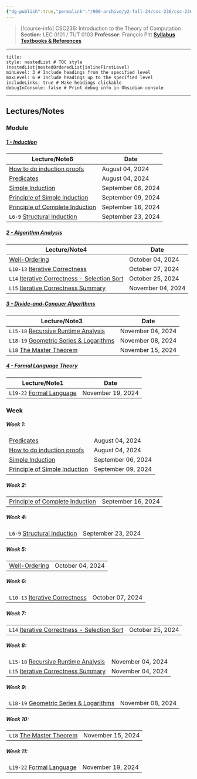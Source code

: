 ```yaml
---
{"dg-publish":true,"permalink":"/900-archive/y2-fall-24/csc-236/csc-236/","tags":["course-page","cs","university"],"created":"2024-06-22T19:06:11.000-04:00","updated":"2024-12-11T18:18:36.778-05:00"}
---
```



> [!course-info] CSC236: Introduction to the Theory of Computation
> **Section:** LEC 0101 / TUT 0103
> **Professor:** François Pitt
> **[Syllabus](https://q.utoronto.ca/courses/353601)**
> **[Textbooks & References](https://q.utoronto.ca/courses/353601#:~:text=%E2%86%91%E2%80%89Contents%E2%80%89%E2%86%91-,Textbooks%20%26%20References,-There%20is%20no)**

---

```table-of-contents
title:
style: nestedList # TOC style (nestedList|nestedOrderedList|inlineFirstLevel)
minLevel: 3 # Include headings from the specified level
maxLevel: 6 # Include headings up to the specified level
includeLinks: true # Make headings clickable
debugInConsole: false # Print debug info in Obsidian console
```

---

## Lectures/Notes

### Module

<h5><span><a data-tooltip-position="top" aria-label="900 Archive/Y2 Fall 24/CSC236/01 Induction/1 - Induction.md" data-href="900 Archive/Y2 Fall 24/CSC236/01 Induction/1 - Induction.md" href="900 Archive/Y2 Fall 24/CSC236/01 Induction/1 - Induction.md" class="internal-link" target="_blank" rel="noopener nofollow">1 - Induction</a></span></h5><div><table class="dataview table-view-table"><thead class="table-view-thead"><tr class="table-view-tr-header"><th class="table-view-th"><span>Lecture/Note</span><span class="dataview small-text">6</span></th><th class="table-view-th"><span>Date</span></th></tr></thead><tbody class="table-view-tbody"><tr><td><span><a data-tooltip-position="top" aria-label="900 Archive/Y2 Fall 24/CSC236/01 Induction/How to do induction proofs.md" data-href="900 Archive/Y2 Fall 24/CSC236/01 Induction/How to do induction proofs.md" href="900 Archive/Y2 Fall 24/CSC236/01 Induction/How to do induction proofs.md" class="internal-link" target="_blank" rel="noopener nofollow">How to do induction proofs</a></span></td><td>August 04, 2024</td></tr><tr><td><span><a data-tooltip-position="top" aria-label="900 Archive/Y2 Fall 24/CSC236/01 Induction/Predicates.md" data-href="900 Archive/Y2 Fall 24/CSC236/01 Induction/Predicates.md" href="900 Archive/Y2 Fall 24/CSC236/01 Induction/Predicates.md" class="internal-link" target="_blank" rel="noopener nofollow">Predicates</a></span></td><td>August 04, 2024</td></tr><tr><td><span><a data-tooltip-position="top" aria-label="900 Archive/Y2 Fall 24/CSC236/01 Induction/Simple Induction.md" data-href="900 Archive/Y2 Fall 24/CSC236/01 Induction/Simple Induction.md" href="900 Archive/Y2 Fall 24/CSC236/01 Induction/Simple Induction.md" class="internal-link" target="_blank" rel="noopener nofollow">Simple Induction</a></span></td><td>September 06, 2024</td></tr><tr><td><span><a data-tooltip-position="top" aria-label="900 Archive/Y2 Fall 24/CSC236/01 Induction/Principle of Simple Induction.md" data-href="900 Archive/Y2 Fall 24/CSC236/01 Induction/Principle of Simple Induction.md" href="900 Archive/Y2 Fall 24/CSC236/01 Induction/Principle of Simple Induction.md" class="internal-link" target="_blank" rel="noopener nofollow">Principle of Simple Induction</a></span></td><td>September 09, 2024</td></tr><tr><td><span><a data-tooltip-position="top" aria-label="900 Archive/Y2 Fall 24/CSC236/01 Induction/Principle of Complete Induction.md" data-href="900 Archive/Y2 Fall 24/CSC236/01 Induction/Principle of Complete Induction.md" href="900 Archive/Y2 Fall 24/CSC236/01 Induction/Principle of Complete Induction.md" class="internal-link" target="_blank" rel="noopener nofollow">Principle of Complete Induction</a></span></td><td>September 16, 2024</td></tr><tr><td><span><code class="code-styler-inline">L6-9</code> <a data-tooltip-position="top" aria-label="900 Archive/Y2 Fall 24/CSC236/01 Induction/Structural Induction.md" data-href="900 Archive/Y2 Fall 24/CSC236/01 Induction/Structural Induction.md" href="900 Archive/Y2 Fall 24/CSC236/01 Induction/Structural Induction.md" class="internal-link" target="_blank" rel="noopener nofollow">Structural Induction</a></span></td><td>September 23, 2024</td></tr></tbody></table></div><h5><span><a data-tooltip-position="top" aria-label="900 Archive/Y2 Fall 24/CSC236/02 Algorithm Analysis/2 - Algorithm Analysis.md" data-href="900 Archive/Y2 Fall 24/CSC236/02 Algorithm Analysis/2 - Algorithm Analysis.md" href="900 Archive/Y2 Fall 24/CSC236/02 Algorithm Analysis/2 - Algorithm Analysis.md" class="internal-link" target="_blank" rel="noopener nofollow">2 - Algorithm Analysis</a></span></h5><div><table class="dataview table-view-table"><thead class="table-view-thead"><tr class="table-view-tr-header"><th class="table-view-th"><span>Lecture/Note</span><span class="dataview small-text">4</span></th><th class="table-view-th"><span>Date</span></th></tr></thead><tbody class="table-view-tbody"><tr><td><span><a data-tooltip-position="top" aria-label="900 Archive/Y2 Fall 24/CSC236/02 Algorithm Analysis/Well-Ordering.md" data-href="900 Archive/Y2 Fall 24/CSC236/02 Algorithm Analysis/Well-Ordering.md" href="900 Archive/Y2 Fall 24/CSC236/02 Algorithm Analysis/Well-Ordering.md" class="internal-link" target="_blank" rel="noopener nofollow">Well-Ordering</a></span></td><td>October 04, 2024</td></tr><tr><td><span><code class="code-styler-inline">L10-13</code> <a data-tooltip-position="top" aria-label="900 Archive/Y2 Fall 24/CSC236/02 Algorithm Analysis/Iterative Correctness.md" data-href="900 Archive/Y2 Fall 24/CSC236/02 Algorithm Analysis/Iterative Correctness.md" href="900 Archive/Y2 Fall 24/CSC236/02 Algorithm Analysis/Iterative Correctness.md" class="internal-link" target="_blank" rel="noopener nofollow">Iterative Correctness</a></span></td><td>October 07, 2024</td></tr><tr><td><span><code class="code-styler-inline">L14</code> <a data-tooltip-position="top" aria-label="900 Archive/Y2 Fall 24/CSC236/02 Algorithm Analysis/Iterative Correctness - Selection Sort.md" data-href="900 Archive/Y2 Fall 24/CSC236/02 Algorithm Analysis/Iterative Correctness - Selection Sort.md" href="900 Archive/Y2 Fall 24/CSC236/02 Algorithm Analysis/Iterative Correctness - Selection Sort.md" class="internal-link" target="_blank" rel="noopener nofollow">Iterative Correctness - Selection Sort</a></span></td><td>October 25, 2024</td></tr><tr><td><span><code class="code-styler-inline">L15</code> <a data-tooltip-position="top" aria-label="900 Archive/Y2 Fall 24/CSC236/02 Algorithm Analysis/Iterative Correctness Summary.md" data-href="900 Archive/Y2 Fall 24/CSC236/02 Algorithm Analysis/Iterative Correctness Summary.md" href="900 Archive/Y2 Fall 24/CSC236/02 Algorithm Analysis/Iterative Correctness Summary.md" class="internal-link" target="_blank" rel="noopener nofollow">Iterative Correctness Summary</a></span></td><td>November 04, 2024</td></tr></tbody></table></div><h5><span><a data-tooltip-position="top" aria-label="900 Archive/Y2 Fall 24/CSC236/03 Divide and Conquer/3 - Divide-and-Conquer Algorithms.md" data-href="900 Archive/Y2 Fall 24/CSC236/03 Divide and Conquer/3 - Divide-and-Conquer Algorithms.md" href="900 Archive/Y2 Fall 24/CSC236/03 Divide and Conquer/3 - Divide-and-Conquer Algorithms.md" class="internal-link" target="_blank" rel="noopener nofollow">3 - Divide-and-Conquer Algorithms</a></span></h5><div><table class="dataview table-view-table"><thead class="table-view-thead"><tr class="table-view-tr-header"><th class="table-view-th"><span>Lecture/Note</span><span class="dataview small-text">3</span></th><th class="table-view-th"><span>Date</span></th></tr></thead><tbody class="table-view-tbody"><tr><td><span><code class="code-styler-inline">L15-18</code> <a data-tooltip-position="top" aria-label="900 Archive/Y2 Fall 24/CSC236/03 Divide and Conquer/Recursive Runtime Analysis.md" data-href="900 Archive/Y2 Fall 24/CSC236/03 Divide and Conquer/Recursive Runtime Analysis.md" href="900 Archive/Y2 Fall 24/CSC236/03 Divide and Conquer/Recursive Runtime Analysis.md" class="internal-link" target="_blank" rel="noopener nofollow">Recursive Runtime Analysis</a></span></td><td>November 04, 2024</td></tr><tr><td><span><code class="code-styler-inline">L18-19</code> <a data-tooltip-position="top" aria-label="900 Archive/Y2 Fall 24/CSC236/03 Divide and Conquer/Geometric Series &amp; Logarithms.md" data-href="900 Archive/Y2 Fall 24/CSC236/03 Divide and Conquer/Geometric Series &amp; Logarithms.md" href="900 Archive/Y2 Fall 24/CSC236/03 Divide and Conquer/Geometric Series &amp; Logarithms.md" class="internal-link" target="_blank" rel="noopener nofollow">Geometric Series &amp; Logarithms</a></span></td><td>November 08, 2024</td></tr><tr><td><span><code class="code-styler-inline">L18</code> <a data-tooltip-position="top" aria-label="900 Archive/Y2 Fall 24/CSC236/03 Divide and Conquer/The Master Theorem.md" data-href="900 Archive/Y2 Fall 24/CSC236/03 Divide and Conquer/The Master Theorem.md" href="900 Archive/Y2 Fall 24/CSC236/03 Divide and Conquer/The Master Theorem.md" class="internal-link" target="_blank" rel="noopener nofollow">The Master Theorem</a></span></td><td>November 15, 2024</td></tr></tbody></table></div><h5><span><a data-tooltip-position="top" aria-label="900 Archive/Y2 Fall 24/CSC236/04 Formal Language Theory/4 - Formal Language Theory.md" data-href="900 Archive/Y2 Fall 24/CSC236/04 Formal Language Theory/4 - Formal Language Theory.md" href="900 Archive/Y2 Fall 24/CSC236/04 Formal Language Theory/4 - Formal Language Theory.md" class="internal-link" target="_blank" rel="noopener nofollow">4 - Formal Language Theory</a></span></h5><div><table class="dataview table-view-table"><thead class="table-view-thead"><tr class="table-view-tr-header"><th class="table-view-th"><span>Lecture/Note</span><span class="dataview small-text">1</span></th><th class="table-view-th"><span>Date</span></th></tr></thead><tbody class="table-view-tbody"><tr><td><span><code class="code-styler-inline">L19-22</code> <a data-tooltip-position="top" aria-label="900 Archive/Y2 Fall 24/CSC236/04 Formal Language Theory/Formal Language.md" data-href="900 Archive/Y2 Fall 24/CSC236/04 Formal Language Theory/Formal Language.md" href="900 Archive/Y2 Fall 24/CSC236/04 Formal Language Theory/Formal Language.md" class="internal-link" target="_blank" rel="noopener nofollow">Formal Language</a></span></td><td>November 19, 2024</td></tr></tbody></table></div>

### Week

<h5><span>Week 1:</span></h5><div><table class="dataview table-view-table"><thead class="table-view-thead"><tr class="table-view-tr-header"></tr></thead><tbody class="table-view-tbody"><tr><td><span><a data-tooltip-position="top" aria-label="900 Archive/Y2 Fall 24/CSC236/01 Induction/Predicates.md" data-href="900 Archive/Y2 Fall 24/CSC236/01 Induction/Predicates.md" href="900 Archive/Y2 Fall 24/CSC236/01 Induction/Predicates.md" class="internal-link" target="_blank" rel="noopener nofollow">Predicates</a></span></td><td>August 04, 2024</td></tr><tr><td><span><a data-tooltip-position="top" aria-label="900 Archive/Y2 Fall 24/CSC236/01 Induction/How to do induction proofs.md" data-href="900 Archive/Y2 Fall 24/CSC236/01 Induction/How to do induction proofs.md" href="900 Archive/Y2 Fall 24/CSC236/01 Induction/How to do induction proofs.md" class="internal-link" target="_blank" rel="noopener nofollow">How to do induction proofs</a></span></td><td>August 04, 2024</td></tr><tr><td><span><a data-tooltip-position="top" aria-label="900 Archive/Y2 Fall 24/CSC236/01 Induction/Simple Induction.md" data-href="900 Archive/Y2 Fall 24/CSC236/01 Induction/Simple Induction.md" href="900 Archive/Y2 Fall 24/CSC236/01 Induction/Simple Induction.md" class="internal-link" target="_blank" rel="noopener nofollow">Simple Induction</a></span></td><td>September 06, 2024</td></tr><tr><td><span><a data-tooltip-position="top" aria-label="900 Archive/Y2 Fall 24/CSC236/01 Induction/Principle of Simple Induction.md" data-href="900 Archive/Y2 Fall 24/CSC236/01 Induction/Principle of Simple Induction.md" href="900 Archive/Y2 Fall 24/CSC236/01 Induction/Principle of Simple Induction.md" class="internal-link" target="_blank" rel="noopener nofollow">Principle of Simple Induction</a></span></td><td>September 09, 2024</td></tr></tbody></table></div><h5><span>Week 2:</span></h5><div><table class="dataview table-view-table"><thead class="table-view-thead"><tr class="table-view-tr-header"></tr></thead><tbody class="table-view-tbody"><tr><td><span><a data-tooltip-position="top" aria-label="900 Archive/Y2 Fall 24/CSC236/01 Induction/Principle of Complete Induction.md" data-href="900 Archive/Y2 Fall 24/CSC236/01 Induction/Principle of Complete Induction.md" href="900 Archive/Y2 Fall 24/CSC236/01 Induction/Principle of Complete Induction.md" class="internal-link" target="_blank" rel="noopener nofollow">Principle of Complete Induction</a></span></td><td>September 16, 2024</td></tr></tbody></table></div><h5><span>Week 4:</span></h5><div><table class="dataview table-view-table"><thead class="table-view-thead"><tr class="table-view-tr-header"></tr></thead><tbody class="table-view-tbody"><tr><td><span><code class="code-styler-inline">L6-9</code> <a data-tooltip-position="top" aria-label="900 Archive/Y2 Fall 24/CSC236/01 Induction/Structural Induction.md" data-href="900 Archive/Y2 Fall 24/CSC236/01 Induction/Structural Induction.md" href="900 Archive/Y2 Fall 24/CSC236/01 Induction/Structural Induction.md" class="internal-link" target="_blank" rel="noopener nofollow">Structural Induction</a></span></td><td>September 23, 2024</td></tr></tbody></table></div><h5><span>Week 5:</span></h5><div><table class="dataview table-view-table"><thead class="table-view-thead"><tr class="table-view-tr-header"></tr></thead><tbody class="table-view-tbody"><tr><td><span><a data-tooltip-position="top" aria-label="900 Archive/Y2 Fall 24/CSC236/02 Algorithm Analysis/Well-Ordering.md" data-href="900 Archive/Y2 Fall 24/CSC236/02 Algorithm Analysis/Well-Ordering.md" href="900 Archive/Y2 Fall 24/CSC236/02 Algorithm Analysis/Well-Ordering.md" class="internal-link" target="_blank" rel="noopener nofollow">Well-Ordering</a></span></td><td>October 04, 2024</td></tr></tbody></table></div><h5><span>Week 6:</span></h5><div><table class="dataview table-view-table"><thead class="table-view-thead"><tr class="table-view-tr-header"></tr></thead><tbody class="table-view-tbody"><tr><td><span><code class="code-styler-inline">L10-13</code> <a data-tooltip-position="top" aria-label="900 Archive/Y2 Fall 24/CSC236/02 Algorithm Analysis/Iterative Correctness.md" data-href="900 Archive/Y2 Fall 24/CSC236/02 Algorithm Analysis/Iterative Correctness.md" href="900 Archive/Y2 Fall 24/CSC236/02 Algorithm Analysis/Iterative Correctness.md" class="internal-link" target="_blank" rel="noopener nofollow">Iterative Correctness</a></span></td><td>October 07, 2024</td></tr></tbody></table></div><h5><span>Week 7:</span></h5><div><table class="dataview table-view-table"><thead class="table-view-thead"><tr class="table-view-tr-header"></tr></thead><tbody class="table-view-tbody"><tr><td><span><code class="code-styler-inline">L14</code> <a data-tooltip-position="top" aria-label="900 Archive/Y2 Fall 24/CSC236/02 Algorithm Analysis/Iterative Correctness - Selection Sort.md" data-href="900 Archive/Y2 Fall 24/CSC236/02 Algorithm Analysis/Iterative Correctness - Selection Sort.md" href="900 Archive/Y2 Fall 24/CSC236/02 Algorithm Analysis/Iterative Correctness - Selection Sort.md" class="internal-link" target="_blank" rel="noopener nofollow">Iterative Correctness - Selection Sort</a></span></td><td>October 25, 2024</td></tr></tbody></table></div><h5><span>Week 8:</span></h5><div><table class="dataview table-view-table"><thead class="table-view-thead"><tr class="table-view-tr-header"></tr></thead><tbody class="table-view-tbody"><tr><td><span><code class="code-styler-inline">L15-18</code> <a data-tooltip-position="top" aria-label="900 Archive/Y2 Fall 24/CSC236/03 Divide and Conquer/Recursive Runtime Analysis.md" data-href="900 Archive/Y2 Fall 24/CSC236/03 Divide and Conquer/Recursive Runtime Analysis.md" href="900 Archive/Y2 Fall 24/CSC236/03 Divide and Conquer/Recursive Runtime Analysis.md" class="internal-link" target="_blank" rel="noopener nofollow">Recursive Runtime Analysis</a></span></td><td>November 04, 2024</td></tr><tr><td><span><code class="code-styler-inline">L15</code> <a data-tooltip-position="top" aria-label="900 Archive/Y2 Fall 24/CSC236/02 Algorithm Analysis/Iterative Correctness Summary.md" data-href="900 Archive/Y2 Fall 24/CSC236/02 Algorithm Analysis/Iterative Correctness Summary.md" href="900 Archive/Y2 Fall 24/CSC236/02 Algorithm Analysis/Iterative Correctness Summary.md" class="internal-link" target="_blank" rel="noopener nofollow">Iterative Correctness Summary</a></span></td><td>November 04, 2024</td></tr></tbody></table></div><h5><span>Week 9:</span></h5><div><table class="dataview table-view-table"><thead class="table-view-thead"><tr class="table-view-tr-header"></tr></thead><tbody class="table-view-tbody"><tr><td><span><code class="code-styler-inline">L18-19</code> <a data-tooltip-position="top" aria-label="900 Archive/Y2 Fall 24/CSC236/03 Divide and Conquer/Geometric Series &amp; Logarithms.md" data-href="900 Archive/Y2 Fall 24/CSC236/03 Divide and Conquer/Geometric Series &amp; Logarithms.md" href="900 Archive/Y2 Fall 24/CSC236/03 Divide and Conquer/Geometric Series &amp; Logarithms.md" class="internal-link" target="_blank" rel="noopener nofollow">Geometric Series &amp; Logarithms</a></span></td><td>November 08, 2024</td></tr></tbody></table></div><h5><span>Week 10:</span></h5><div><table class="dataview table-view-table"><thead class="table-view-thead"><tr class="table-view-tr-header"></tr></thead><tbody class="table-view-tbody"><tr><td><span><code class="code-styler-inline">L18</code> <a data-tooltip-position="top" aria-label="900 Archive/Y2 Fall 24/CSC236/03 Divide and Conquer/The Master Theorem.md" data-href="900 Archive/Y2 Fall 24/CSC236/03 Divide and Conquer/The Master Theorem.md" href="900 Archive/Y2 Fall 24/CSC236/03 Divide and Conquer/The Master Theorem.md" class="internal-link" target="_blank" rel="noopener nofollow">The Master Theorem</a></span></td><td>November 15, 2024</td></tr></tbody></table></div><h5><span>Week 11:</span></h5><div><table class="dataview table-view-table"><thead class="table-view-thead"><tr class="table-view-tr-header"></tr></thead><tbody class="table-view-tbody"><tr><td><span><code class="code-styler-inline">L19-22</code> <a data-tooltip-position="top" aria-label="900 Archive/Y2 Fall 24/CSC236/04 Formal Language Theory/Formal Language.md" data-href="900 Archive/Y2 Fall 24/CSC236/04 Formal Language Theory/Formal Language.md" href="900 Archive/Y2 Fall 24/CSC236/04 Formal Language Theory/Formal Language.md" class="internal-link" target="_blank" rel="noopener nofollow">Formal Language</a></span></td><td>November 19, 2024</td></tr></tbody></table></div>
